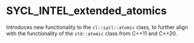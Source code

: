 # SYCL_INTEL_extended_atomics

Introduces new functionality to the `cl::sycl::atomic` class, to further align with the functionality of the `std::atomic` class from C++11 and C++20.
